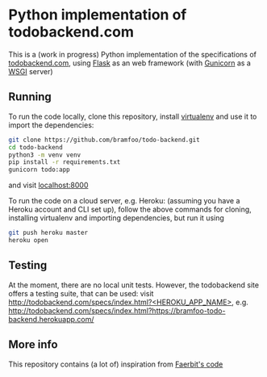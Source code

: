 # Python implementation of todobackend.com
This is a (work in progress) Python implementation of the specifications of [todobackend.com](http://todobackend.com/), using [Flask](http://flask.pocoo.org/) as an web framework (with [Gunicorn](http://gunicorn.org/) as a [WSGI](https://en.wikipedia.org/wiki/Web_Server_Gateway_Interface) server)

## Running
To run the code locally, clone this repository, install [virtualenv](https://virtualenv.pypa.io/en/stable/) and use it to import the dependencies:
```bash
git clone https://github.com/bramfoo/todo-backend.git
cd todo-backend
python3 -m venv venv
pip install -r requirements.txt
gunicorn todo:app
```
and visit [localhost:8000](http://localhost:8000/)

To run the code on a cloud server, e.g. Heroku:
(assuming you have a Heroku account and CLI set up), follow the above commands for cloning, installing virtualenv and importing dependencies, but run it using

```bash
git push heroku master
heroku open
```
## Testing
At the moment, there are no local unit tests. However, the todobackend site offers a testing suite, that can be used: visit http://todobackend.com/specs/index.html?<HEROKU_APP_NAME>, e.g. http://todobackend.com/specs/index.html?https://bramfoo-todo-backend.herokuapp.com/

## More info
This repository contains (a lot of) inspiration from [Faerbit's code](https://github.com/Faerbit/todo-backend-flask)
